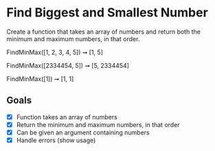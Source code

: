 # Find Biggest and Smallest Number

Create a function that takes an array of numbers and return both the minimum and maximum numbers, in that order.

FindMinMax([1, 2, 3, 4, 5]) ➞ [1, 5]

FindMinMax([2334454, 5]) ➞ [5, 2334454]

FindMinMax([1]) ➞ [1, 1]

## Goals

- [x] Function takes an array of numbers
- [x] Return the minimum and maximum numbers, in that order
- [x] Can be given an argument containing numbers
- [x] Handle errors (show usage)
